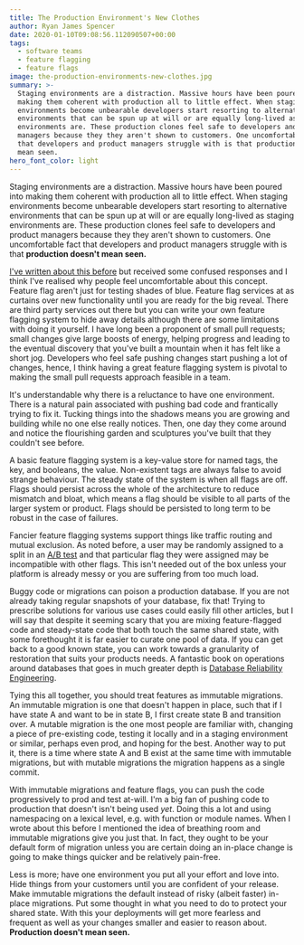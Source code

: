 ```yaml
---
title: The Production Environment's New Clothes
author: Ryan James Spencer
date: 2020-01-10T09:08:56.112090507+00:00
tags:
  - software teams
  - feature flagging
  - feature flags
image: the-production-environments-new-clothes.jpg
summary: >-
  Staging environments are a distraction. Massive hours have been poured into
  making them coherent with production all to little effect. When staging
  environments become unbearable developers start resorting to alternative
  environments that can be spun up at will or are equally long-lived as staging
  environments are. These production clones feel safe to developers and product
  managers because they they aren't shown to customers. One uncomfortable fact
  that developers and product managers struggle with is that production doesn't
  mean seen.
hero_font_color: light
---
```


Staging environments are a distraction. Massive hours have been poured into
making them coherent with production all to little effect. When staging
environments become unbearable developers start resorting to alternative
environments that can be spun up at will or are equally long-lived as staging
environments are. These production clones feel safe to developers and product
managers because they they aren't shown to customers. One uncomfortable fact
that developers and product managers struggle with is that **production doesn't
mean seen.**

[I've written about this
before](https://www.justanotherdot.com/posts/move-fast-and-tuck-code-into-the-shadows.html)
but received some confused responses and I think I've realised why people feel
uncomfortable about this concept. Feature flag aren't just for testing shades of
blue. Feature flag services at as curtains over new functionality until you are
ready for the big reveal. There are third party services out there but you can
write your own feature flagging system to hide away details although there are
some limitations with doing it yourself. I have long been a proponent of small
pull requests; small changes give large boosts of energy, helping progress and
leading to the eventual discovery that you've built a mountain when it has felt
like a short jog. Developers who feel safe pushing changes start pushing a lot
of changes, hence, I think having a great feature flagging system is pivotal to
making the small pull requests approach feasible in a team.

It's understandable why there is a reluctance to have one environment. There is
a natural pain associated with pushing bad code and frantically trying to fix
it. Tucking things into the shadows means you are growing and building while no
one else really notices. Then, one day they come around and notice the
flourishing garden and sculptures you've built that they couldn't see before.

A basic feature flagging system is a key-value store for named tags, the key,
and booleans, the value. Non-existent tags are always false to avoid strange
behaviour. The steady state of the system is when all flags are off. Flags
should persist across the whole of the architecture to reduce mismatch and
bloat, which means a flag should be visible to all parts of the larger system or
product. Flags should be persisted to long term to be robust in the case of
failures.

Fancier feature flagging systems support things like traffic routing and mutual
exclusion. As noted before, a user may be randomly assigned to a split in an
[A/B test](https://en.wikipedia.org/wiki/A/B_testing) and that particular flag
they were assigned may be incompatible with other flags. This isn't needed out
of the box unless your platform is already messy or you are suffering from too
much load.

Buggy code or migrations can poison a production database. If you are not
already taking regular snapshots of your database, fix that! Trying to prescribe
solutions for various use cases could easily fill other articles, but I will say
that despite it seeming scary that you are mixing feature-flagged code and
steady-state code that both touch the same shared state, with some forethought
it is far easier to curate one pool of data. If you can get back to a good known
state, you can work towards a granularity of restoration that suits your
products needs. A fantastic book on operations around databases that goes in
much greater depth is [Database Reliability
Engineering](https://www.goodreads.com/en/book/show/36523657-database-reliability-engineering).

Tying this all together, you should treat features as immutable migrations. An
immutable migration is one that doesn't happen in place, such that if I have
state A and want to be in state B, I first create state B and transition over. A
mutable migration is the one most people are familiar with, changing a piece of
pre-existing code, testing it locally and in a staging environment or similar,
perhaps even prod, and hoping for the best. Another way to put it, there is a
time where state A and B exist at the same time with immutable migrations, but
with mutable migrations the migration happens as a single commit.

With immutable migrations and feature flags, you can push the code progressively
to prod and test at-will. I'm a big fan of pushing code to production that
doesn't isn't being used _yet_. Doing this a lot and using namespacing on a
lexical level, e.g. with function or module names. When I wrote about this
before I mentioned the idea of breathing room and immutable migrations give you
just that. In fact, they ought to be your default form of migration unless you
are certain doing an in-place change is going to make things quicker and be
relatively pain-free.

Less is more; have one environment you put all your effort and love into. Hide
things from your customers until you are confident of your release. Make
immutable migrations the default instead of risky (albeit faster) in-place
migrations. Put some thought in what you need to do to protect your shared
state. With this your deployments will get more fearless and frequent as well as
your changes smaller and easier to reason about. **Production doesn't mean
seen.**
